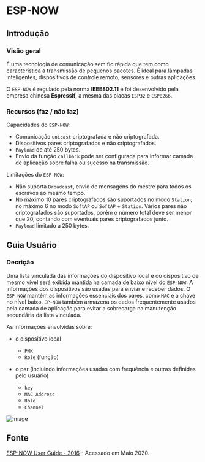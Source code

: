 # ESP-NOW

## Introdução

### Visão geral

É uma tecnologia de comunicação sem fio rápida que tem como característica a transmissão de pequenos pacotes. É ideal para lâmpadas inteligentes, dispositivos de controle remoto, sensores e outras aplicações.

O `ESP-NOW` é regulado pela norma **IEEE802.11** e foi desenvolvido pela empresa chinesa **Espressif**, a mesma das placas `ESP32` e `ESP8266`.

### Recursos (faz / não faz)

Capacidades do `ESP-NOW`:

- Comunicação `unicast` criptografada e não criptografada.
- Dispositivos pares criptografados e não criptografados.
- `Payload` de até 250 bytes.
- Envio da função `callback` pode ser configurada para informar camada de aplicação sobre falha ou sucesso na transmissão.

Limitações do `ESP-NOW`:

- Não suporta `Broadcast`, envio de mensagens do mestre para todos os escravos ao mesmo tempo.
- No máximo 10 pares criptografados são suportados no modo `Station`; no máximo 6 no modo `SoftAP` ou `SoftAP` + `Station`. Vários pares não criptografados são suportados, porém o número total deve ser menor que 20, contando com eventuais pares criptografados junto.
- `Payload` limitado a 250 bytes.

## Guia Usuário

### Decrição

Uma lista vinculada das informações do dispositivo local e do dispositivo de mesmo vível será exibida mantida na camada de baixo nível do `ESP-NOW`. A informações dos dispositivos são usadas para enviar e receber dados. O `ESP-NOW` mantém as informações essenciais dos pares, como `MAC` e a chave no nível baixo. `EP-NOW` também armazena os dados frequentemente usados pela camada de aplicação para evitar a sobrecarga na manutenção secundária da lista vinculada.

As informações envolvidas sobre:

- o dispositivo local
  - `PMK`
  - `Role` (função)
  
- o par (incluindo informações usadas com frequência e outras definidas pelo usuário)
  - `key`
  - `MAC Address`
  - `Role`
  - `Channel`

![image](https://user-images.githubusercontent.com/22710963/79470613-031b3680-7fd8-11ea-9071-79c3063639b2.png)

## Fonte

[ESP-NOW User Guide - 2016](https://www.espressif.com/sites/default/files/documentation/esp-now_user_guide_en.pdf) - Acessado em Maio 2020.
